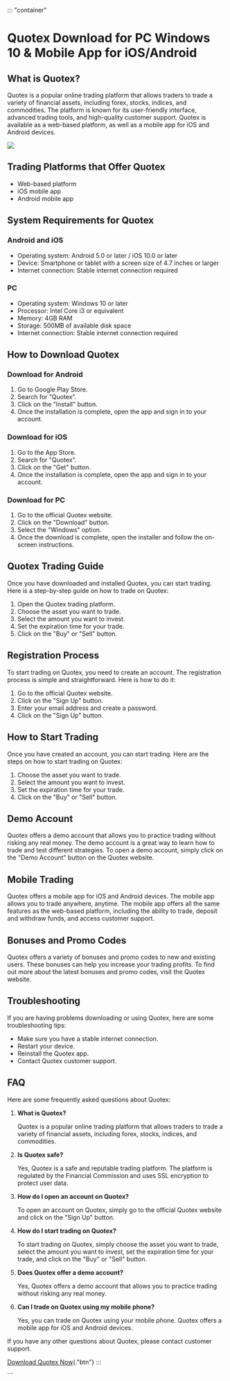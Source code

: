 ::: \"container\"
# Quotex Download for PC Windows 10 & Mobile App for iOS/Android

## What is Quotex?

Quotex is a popular online trading platform that allows traders to trade
a variety of financial assets, including forex, stocks, indices, and
commodities. The platform is known for its user-friendly interface,
advanced trading tools, and high-quality customer support. Quotex is
available as a web-based platform, as well as a mobile app for iOS and
Android devices.

[![](https://static.quotex.io/files/1_en/300_250.jpg)](https://traff.sbs/brokerqxsignupf)

## Trading Platforms that Offer Quotex

-   Web-based platform
-   iOS mobile app
-   Android mobile app

## System Requirements for Quotex

### Android and iOS

-   Operating system: Android 5.0 or later / iOS 10.0 or later
-   Device: Smartphone or tablet with a screen size of 4.7 inches or
    larger
-   Internet connection: Stable internet connection required

### PC

-   Operating system: Windows 10 or later
-   Processor: Intel Core i3 or equivalent
-   Memory: 4GB RAM
-   Storage: 500MB of available disk space
-   Internet connection: Stable internet connection required

## How to Download Quotex

### Download for Android

1.  Go to Google Play Store.
2.  Search for "Quotex".
3.  Click on the "Install" button.
4.  Once the installation is complete, open the app and sign in to your
    account.

### Download for iOS

1.  Go to the App Store.
2.  Search for "Quotex".
3.  Click on the "Get" button.
4.  Once the installation is complete, open the app and sign in to your
    account.

### Download for PC

1.  Go to the official Quotex website.
2.  Click on the "Download" button.
3.  Select the "Windows" option.
4.  Once the download is complete, open the installer and follow the
    on-screen instructions.

## Quotex Trading Guide

Once you have downloaded and installed Quotex, you can start trading.
Here is a step-by-step guide on how to trade on Quotex:

1.  Open the Quotex trading platform.
2.  Choose the asset you want to trade.
3.  Select the amount you want to invest.
4.  Set the expiration time for your trade.
5.  Click on the "Buy" or "Sell" button.

## Registration Process

To start trading on Quotex, you need to create an account. The
registration process is simple and straightforward. Here is how to do
it:

1.  Go to the official Quotex website.
2.  Click on the "Sign Up" button.
3.  Enter your email address and create a password.
4.  Click on the "Sign Up" button.

## How to Start Trading

Once you have created an account, you can start trading. Here are the
steps on how to start trading on Quotex:

1.  Choose the asset you want to trade.
2.  Select the amount you want to invest.
3.  Set the expiration time for your trade.
4.  Click on the "Buy" or "Sell" button.

## Demo Account

Quotex offers a demo account that allows you to practice trading without
risking any real money. The demo account is a great way to learn how to
trade and test different strategies. To open a demo account, simply
click on the "Demo Account" button on the Quotex website.

## Mobile Trading

Quotex offers a mobile app for iOS and Android devices. The mobile app
allows you to trade anywhere, anytime. The mobile app offers all the
same features as the web-based platform, including the ability to trade,
deposit and withdraw funds, and access customer support.

## Bonuses and Promo Codes

Quotex offers a variety of bonuses and promo codes to new and existing
users. These bonuses can help you increase your trading profits. To find
out more about the latest bonuses and promo codes, visit the Quotex
website.

## Troubleshooting

If you are having problems downloading or using Quotex, here are some
troubleshooting tips:

-   Make sure you have a stable internet connection.
-   Restart your device.
-   Reinstall the Quotex app.
-   Contact Quotex customer support.

## FAQ

Here are some frequently asked questions about Quotex:

1.  **What is Quotex?**

    Quotex is a popular online trading platform that allows traders to
    trade a variety of financial assets, including forex, stocks,
    indices, and commodities.

2.  **Is Quotex safe?**

    Yes, Quotex is a safe and reputable trading platform. The platform
    is regulated by the Financial Commission and uses SSL encryption to
    protect user data.

3.  **How do I open an account on Quotex?**

    To open an account on Quotex, simply go to the official Quotex
    website and click on the "Sign Up" button.

4.  **How do I start trading on Quotex?**

    To start trading on Quotex, simply choose the asset you want to
    trade, select the amount you want to invest, set the expiration time
    for your trade, and click on the "Buy" or "Sell" button.

5.  **Does Quotex offer a demo account?**

    Yes, Quotex offers a demo account that allows you to practice
    trading without risking any real money.

6.  **Can I trade on Quotex using my mobile phone?**

    Yes, you can trade on Quotex using your mobile phone. Quotex offers
    a mobile app for iOS and Android devices.

If you have any other questions about Quotex, please contact customer
support.

[Download Quotex
Now](\%22https://traff.sbs/quotexonelink\%22){."btn"}
:::

\`\`\`

